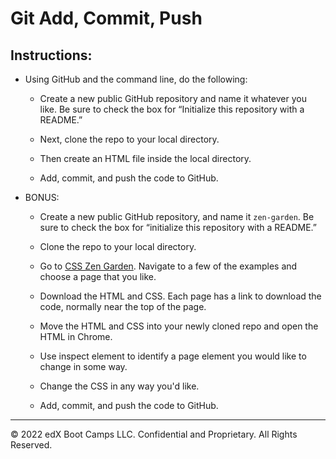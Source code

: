 # Git Add, Commit, Push

## Instructions:

* Using GitHub and the command line, do the following:

  * Create a new public GitHub repository and name it whatever you like. Be sure to check the box for “Initialize this repository with a README.”

  * Next, clone the repo to your local directory.

  * Then create an HTML file inside the local directory.

  * Add, commit, and push the code to GitHub.

* BONUS:

  * Create a new public GitHub repository, and name it `zen-garden`. Be sure to check the box for “initialize this repository with a README.”

  * Clone the repo to your local directory.

  * Go to [CSS Zen Garden](http://www.csszengarden.com/). Navigate to a few of the examples and choose a page that you like.

  * Download the HTML and CSS. Each page has a link to download the code, normally near the top of the page.

  * Move the HTML and CSS into your newly cloned repo and open the HTML in Chrome. 

  * Use inspect element to identify a page element you would like to change in some way.

  * Change the CSS in any way you'd like.

  * Add, commit, and push the code to GitHub.

---

© 2022 edX Boot Camps LLC. Confidential and Proprietary. All Rights Reserved.